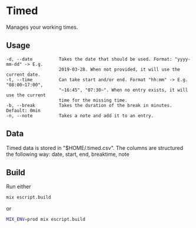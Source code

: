 # Timed
Manages your working times.

## Usage
```
-d, --date          Takes the date that should be used. Format: "yyyy-mm-dd" -> E.g.
                    2019-03-28. When not provided, it will use the current date.
-t, --time          Can take start and/or end. Format "hh:mm" -> E.g. "08:00~17:00",
                    "~16:45", "07:30~". When no entry exists, it will use the current
                    time for the missing time.
-b, --break         Takes the duration of the break in minutes. Default: 0min
-n, --note          Takes a note and add it to an entry.
```

## Data
Timed data is stored in "$HOME/.timed.csv". The columns are structured the following way:
date, start, end, breaktime, note

## Build

Run either
```bash
mix escript.build
```

or
```bash
MIX_ENV=prod mix escript.build
```
